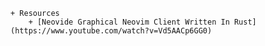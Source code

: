 


    + Resources
        + [Neovide Graphical Neovim Client Written In Rust](https://www.youtube.com/watch?v=Vd5AACp6GG0)
